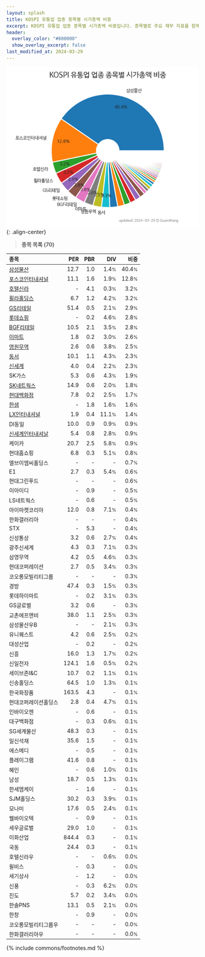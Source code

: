 ```yaml
---
layout: splash
title: KOSPI 유통업 업종 종목별 시가총액 비중
excerpt: KOSPI 유통업 업종 종목별 시가총액 비중입니다. 종목별로 주요 재무 지표를 함께 표시합니다.
header:
  overlay_color: "#800000"
  show_overlay_excerpt: false
last_modified_at: 2024-03-29
---
```



![KOSPI 유통업 업종 종목별 시가총액 비중](/stats/sector/images/kospi_업종_유통업_종목.png){: .align-center}


> **종목 목록 (70)**<a id="list"></a>

| **종목** | **PER** | **PBR** | **DIV** | **비중** |
| :------- | ------: | ------: | ------: | -------: |
| [삼성물산](/028260/) | 12.7 | 1.0 | 1.4<small>%</small> | 40.4<small>%</small> |
| [포스코인터내셔널](/047050/) | 11.1 | 1.6 | 1.9<small>%</small> | 12.8<small>%</small> |
| [호텔신라](/008770/) | - | 4.1 | 0.3<small>%</small> | 3.2<small>%</small> |
| [휠라홀딩스](/081660/) | 6.7 | 1.2 | 4.2<small>%</small> | 3.2<small>%</small> |
| [GS리테일](/007070/) | 51.4 | 0.5 | 2.1<small>%</small> | 2.9<small>%</small> |
| [롯데쇼핑](/023530/) | - | 0.2 | 4.6<small>%</small> | 2.8<small>%</small> |
| [BGF리테일](/282330/) | 10.5 | 2.1 | 3.5<small>%</small> | 2.8<small>%</small> |
| [이마트](/139480/) | 1.8 | 0.2 | 3.0<small>%</small> | 2.6<small>%</small> |
| [영원무역](/111770/) | 2.6 | 0.6 | 3.8<small>%</small> | 2.5<small>%</small> |
| [동서](/026960/) | 10.1 | 1.1 | 4.3<small>%</small> | 2.3<small>%</small> |
| [신세계](/004170/) | 4.0 | 0.4 | 2.2<small>%</small> | 2.3<small>%</small> |
| SK가스 | 5.3 | 0.6 | 4.3<small>%</small> | 1.9<small>%</small> |
| [SK네트웍스](/001740/) | 14.9 | 0.6 | 2.0<small>%</small> | 1.8<small>%</small> |
| [현대백화점](/069960/) | 7.8 | 0.2 | 2.5<small>%</small> | 1.7<small>%</small> |
| [한샘](/009240/) | - | 1.8 | 1.6<small>%</small> | 1.6<small>%</small> |
| [LX인터내셔널](/001120/) | 1.9 | 0.4 | 11.1<small>%</small> | 1.4<small>%</small> |
| DI동일 | 10.0 | 0.9 | 0.9<small>%</small> | 0.9<small>%</small> |
| [신세계인터내셔날](/031430/) | 5.4 | 0.8 | 2.8<small>%</small> | 0.9<small>%</small> |
| 케이카 | 20.7 | 2.5 | 5.8<small>%</small> | 0.9<small>%</small> |
| 현대홈쇼핑 | 6.8 | 0.3 | 5.1<small>%</small> | 0.8<small>%</small> |
| 엘브이엠씨홀딩스 | - | - | - | 0.7<small>%</small> |
| E1 | 2.7 | 0.3 | 5.4<small>%</small> | 0.6<small>%</small> |
| 현대그린푸드 | - | - | - | 0.6<small>%</small> |
| 이아이디 | - | 0.9 | - | 0.5<small>%</small> |
| LS네트웍스 | - | 0.6 | - | 0.5<small>%</small> |
| 아이마켓코리아 | 12.0 | 0.8 | 7.1<small>%</small> | 0.4<small>%</small> |
| 한화갤러리아 | - | - | - | 0.4<small>%</small> |
| STX | - | 5.3 | - | 0.4<small>%</small> |
| 신성통상 | 3.2 | 0.6 | 2.7<small>%</small> | 0.4<small>%</small> |
| 광주신세계 | 4.3 | 0.3 | 7.1<small>%</small> | 0.3<small>%</small> |
| 삼영무역 | 4.2 | 0.5 | 4.6<small>%</small> | 0.3<small>%</small> |
| 현대코퍼레이션 | 2.7 | 0.5 | 3.4<small>%</small> | 0.3<small>%</small> |
| 코오롱모빌리티그룹 | - | - | - | 0.3<small>%</small> |
| 경방 | 47.4 | 0.3 | 1.5<small>%</small> | 0.3<small>%</small> |
| 롯데하이마트 | - | 0.2 | 3.1<small>%</small> | 0.3<small>%</small> |
| GS글로벌 | 3.2 | 0.6 | - | 0.3<small>%</small> |
| 교촌에프앤비 | 38.0 | 1.1 | 2.5<small>%</small> | 0.3<small>%</small> |
| 삼성물산우B | - | - | 2.1<small>%</small> | 0.3<small>%</small> |
| 유니퀘스트 | 4.2 | 0.6 | 2.5<small>%</small> | 0.2<small>%</small> |
| 대성산업 | - | 0.2 | - | 0.2<small>%</small> |
| 신흥 | 16.0 | 1.3 | 1.7<small>%</small> | 0.2<small>%</small> |
| 신일전자 | 124.1 | 1.6 | 0.5<small>%</small> | 0.2<small>%</small> |
| 세이브존I&C | 10.7 | 0.2 | 1.1<small>%</small> | 0.1<small>%</small> |
| 신송홀딩스 | 64.5 | 1.0 | 1.3<small>%</small> | 0.1<small>%</small> |
| 한국화장품 | 163.5 | 4.3 | - | 0.1<small>%</small> |
| 현대코퍼레이션홀딩스 | 2.8 | 0.4 | 4.7<small>%</small> | 0.1<small>%</small> |
| 인바이오젠 | - | 0.6 | - | 0.1<small>%</small> |
| 대구백화점 | - | 0.3 | 0.6<small>%</small> | 0.1<small>%</small> |
| SG세계물산 | 48.3 | 0.3 | - | 0.1<small>%</small> |
| 일신석재 | 35.6 | 1.5 | - | 0.1<small>%</small> |
| 에스메디 | - | 0.5 | - | 0.1<small>%</small> |
| 플레이그램 | 41.6 | 0.8 | - | 0.1<small>%</small> |
| 혜인 | - | 0.6 | 1.0<small>%</small> | 0.1<small>%</small> |
| 남성 | 18.7 | 0.5 | 1.3<small>%</small> | 0.1<small>%</small> |
| 한세엠케이 | - | 1.6 | - | 0.1<small>%</small> |
| SJM홀딩스 | 30.2 | 0.3 | 3.9<small>%</small> | 0.1<small>%</small> |
| 모나미 | 17.6 | 0.5 | 2.4<small>%</small> | 0.1<small>%</small> |
| 웰바이오텍 | - | 0.9 | - | 0.1<small>%</small> |
| 세우글로벌 | 29.0 | 1.0 | - | 0.1<small>%</small> |
| 이화산업 | 844.4 | 0.3 | - | 0.1<small>%</small> |
| 국동 | 24.4 | 0.3 | - | 0.1<small>%</small> |
| 호텔신라우 | - | - | 0.6<small>%</small> | 0.0<small>%</small> |
| 윌비스 | - | 0.3 | - | 0.0<small>%</small> |
| 세기상사 | - | 1.2 | - | 0.0<small>%</small> |
| 신풍 | - | 0.3 | 6.2<small>%</small> | 0.0<small>%</small> |
| 진도 | 5.7 | 0.2 | 3.4<small>%</small> | 0.0<small>%</small> |
| 한솔PNS | 13.1 | 0.5 | 2.1<small>%</small> | 0.0<small>%</small> |
| 한창 | - | 0.9 | - | 0.0<small>%</small> |
| 코오롱모빌리티그룹우 | - | - | - | 0.0<small>%</small> |
| 한화갤러리아우 | - | - | - | 0.0<small>%</small> |

{% include commons/footnotes.md %}